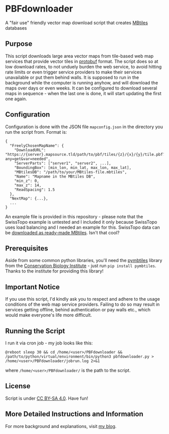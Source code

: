 # PBFdownloader
A "fair use" friendly vector map download script that creates [MBtiles](https://github.com/mapbox/mbtiles-spec) databases

## Purpose

This script downloads large area vector maps from tile-based web map services that provide vector tiles in [protobuf](https://protobuf.dev/) format. The script does so at low download rates, to not unduely burden the web service, to avoid hitting rate limits or even trigger service providers to make their services unavailable or put them behind walls. It is supposed to run in the background while the computer is running anyhow, and will download the maps over days or even weeks. It can be configured to download several maps in sequence - when the last one is done, it will start updating the first one again.

## Configuration

Configuration is done with the JSON file `mapconfig.json` in the directory you run the script from. Format is:

```
{
  "FreelyChosenMapName": {
    "DownloadURL": "https://{server}.mapsource.tld/path/to/pbf/tiles/{z}/{x}/{y}/tile.pbf?any=get&var=needed",
    "ServerParts": ["server1", "server2", ...],
    "BoundingBox": [min_lon, min_lat, max_lon, max_lat],
    "MBtilesDB": "/path/to/your/MBtiles-file.mbtiles",
    "Name": "Mapname in the MBtiles DB",
    "min_z": 0,
    "max_z": 14,
    "ReadSpacing": 1.5
  },
  "NextMap": {...},
  ...
}
```

An example file is provided in this repository - please note that the SwissTopo example is untested and I included it only because SwissTopo uses load balancing and I needed an example for this. SwissTopo data can be [downloaded as ready-made MBtiles](https://api3.geo.admin.ch/services/sdiservices.html#gettilesets). Isn't that cool?

## Prerequisites

Aside from some common python libraries, you'll need the [pymbtiles](https://github.com/consbio/pymbtiles) library from the [Conservation Biology Institute](https://consbio.org/) - just run `pip install pymbtiles`. Thanks to the institute for providing this library!

## Important Notice

If you use this script, I'd kindly ask you to respect and adhere to the usage conditions of the web map service providers. Failing to do so may result in services getting offline, behind authentication or pay walls etc., which would make everyone's life more difficult.

## Running the Script

I run it via cron job - my job looks like this:

`@reboot sleep 30 && cd /home/<user>/PBFdownloader && /path/to/python/virtual/environment/bin/python3 pbfdownloader.py > /home/<user>/PBFdownloader/jobrun.log 2>&1`

where `/home/<user>/PBFdownloader/` is the path to the script.

## License

Script is under [CC BY-SA 4.0](https://creativecommons.org/licenses/by-sa/4.0/). Have fun!

## More Detailed Instructions and Information

For more background and explanations, visit [my blog](https://projects.webvoss.de/2025/09/27/fair-use-download-of-large-vector-maps/).
